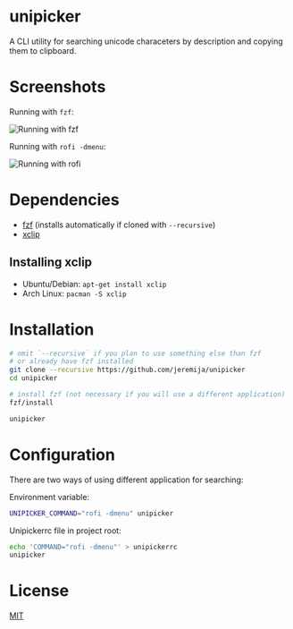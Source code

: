 # unipicker

A CLI utility for searching unicode characeters by description and copying
them to clipboard.

# Screenshots

Running with `fzf`:

![Running with fzf](http://i.imgur.com/Q6bSd0S.png)

Running with `rofi -dmenu`:

![Running with rofi](http://i.imgur.com/q1eE3vA.png)

# Dependencies

- [fzf](https://github.com/junegunn/fzf/) (installs automatically if cloned with `--recursive`)
- [xclip](http://linux.die.net/man/1/xclip)

## Installing xclip

- Ubuntu/Debian: `apt-get install xclip`
- Arch Linux: `pacman -S xclip`

# Installation

```bash
# omit `--recursive` if you plan to use something else than fzf
# or already have fzf installed
git clone --recursive https://github.com/jeremija/unipicker
cd unipicker

# install fzf (not necessary if you will use a different application)
fzf/install

unipicker
```

# Configuration

There are two ways of using different application for searching:

Environment variable:

```bash
UNIPICKER_COMMAND="rofi -dmenu" unipicker
```

Unipickerrc file in project root:

```bash
echo 'COMMAND="rofi -dmenu"' > unipickerrc
unipicker
```

# License

[MIT](LICENSE)
